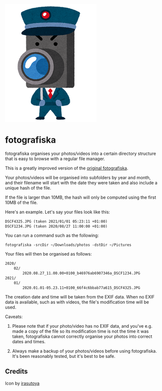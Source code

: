 <!--
© 2021 Vlad-Stefan Harbuz <vlad@vladh.net>
SPDX-License-Identifier: blessing
-->

![pstr string functions](images/character_bouhan_camera_sm1.png)

# fotografiska

fotografiska organises your photos/videos into a certain directory structure
that is easy to browse with a regular file manager.

This is a greatly improved version of the
[original fotografiska](https://git.sr.ht/~vladh/fotografiska).

Your photos/videos will be organised into subfolders by year and month, and
their filename will start with the date they were taken and also include a
unique hash of the file.

If the file is larger than 10MB, the hash will only be computed using the first
10MB of the file.

Here's an example. Let's say your files look like this:

	DSCF4325.JPG (taken 2021/01/01 05:23:11 +01:00)
	DSCF1234.JPG (taken 2020/08/27 11:00:00 +01:00)

You can run a command such as the following:

	fotografiska -srcDir ~/Downloads/photos -dstDir ~/Pictures

Your files will then be organised as follows:

	2020/
		02/
			2020.08.27_11.00.00+0100_b46976ab6907346a_DSCF1234.JPG
	2021/
		01/
			2020.01.01-05.23.11+0100_66f4c6bbab77a615_DSCF4325.JPG

The creation date and time will be taken from the EXIF data. When no EXIF data is
available, such as with videos, the file's modification time will be used.

Caveats:

1. Please note that if your photo/video has no EXIF data, and you've e.g. made a
copy of the file so its modification time is not the time it was taken,
fotografiska cannot correctly organise your photos into correct dates and times.

2. Always make a backup of your photos/videos before using fotografiska. It's
been reasonably tested, but it's best to be safe.

## Credits

Icon by [irasutoya](https://www.irasutoya.com)

